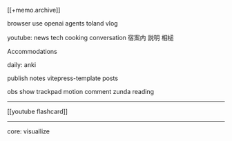 [[+memo.archive]]


browser use
openai agents
toland vlog

youtube:
news
tech
cooking
conversation
宿案内
説明
相槌

Accommodations


daily:
anki


publish notes
	vitepress-template
	posts
	

obs
	show trackpad motion
	comment zunda reading


---
[[youtube flashcard]]






---


core:
visuallize
